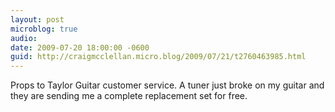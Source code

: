 ```yaml
---
layout: post
microblog: true
audio: 
date: 2009-07-20 18:00:00 -0600
guid: http://craigmcclellan.micro.blog/2009/07/21/t2760463985.html
---
```

Props to Taylor Guitar customer service.  A tuner just broke on my guitar and they are sending me a complete replacement set for free.
